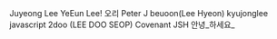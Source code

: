 Juyeong Lee
YeEun Lee!
오리
Peter J
beuoon(Lee Hyeon)
kyujonglee javascript
2doo (LEE DOO SEOP)
Covenant
JSH
안녕_하세요_
